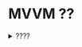 # MVVM ??










<details>
<summary> ???? </summary>
 
- [iOS??? MVVM](https://velog.io/@ictechgy/MVVM-%EB%94%94%EC%9E%90%EC%9D%B8-%ED%8C%A8%ED%84%B4)

</details>